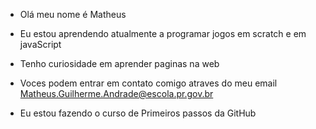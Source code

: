 - Olá meu nome é Matheus
- Eu estou aprendendo atualmente a programar jogos em scratch e em javaScript
- Tenho curiosidade em aprender paginas na web 
- Voces podem entrar em contato comigo atraves do meu email Matheus.Guilherme.Andrade@escola.pr.gov.br

- Eu estou fazendo o curso de Primeiros passos da GitHub
<!---
Papaicris7/Papaicris7 is a ✨ special ✨ repository because its `README.md` (this file) appears on your GitHub profile.
You can click the Preview link to take a look at your changes.
--->

